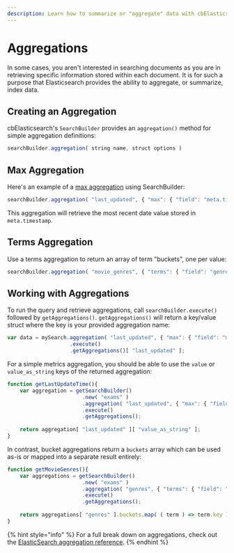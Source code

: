 ```yaml
---
description: Learn how to summarize or "aggregate" data with cbElasticsearch
---
```


# Aggregations

In some cases, you aren't interested in searching documents as you are in retrieving specific information stored within each document. It is for such a purpose that Elasticsearch provides the ability to aggregate, or summarize, index data.

## Creating an Aggregation

cbElasticsearch's `SearchBuilder` provides an `aggregation()` method for simple aggregation definitions:

```js
searchBuilder.aggregation( string name, struct options )
```

## Max Aggregation

Here's an example of a [max aggregation](https://www.elastic.co/guide/en/elasticsearch/reference/current/search-aggregations-metrics-max-aggregation.html) using SearchBuilder:

```js
searchBuilder.aggregation( "last_updated", { "max": { "field": "meta.timestamp" } } )
```

This aggregation will retrieve the most recent date value stored in `meta.timestamp`.

## Terms Aggregation

Use a terms aggregation to return an array of term "buckets", one per value:

```js
searchBuilder.aggregation( "movie_genres", { "terms": { "field": "genre" } } )
```

## Working with Aggregations

To run the query and retrieve aggregations, call `searchBuilder.execute()` followed by `getAggregations()`. `getAggregations()` will return a key/value struct where the key is your provided aggregation name:

```js
var data = mySearch.aggregation( "last_updated", { "max": { "field": "meta.timestamp" } } )
                    .execute()
                    .getAggregations()[ "last_updated" ];
```

For a simple metrics aggregation, you should be able to use the `value` or `value_as_string` keys of the returned aggregation:

```js
function getLastUpdateTime(){
    var aggregation = getSearchBuilder()
                        .new( "exams" )
                        .aggregation( "last_updated", { "max": { "field": "meta.timestamp" } } )
                        .execute()
                        .getAggregations();
                
    return aggregation[ "last_updated" ][ "value_as_string" ];
}
```

In contrast, bucket aggregations return a `buckets` array which can be used as-is or mapped into a separate result entirely:

```js
function getMovieGenres(){
    var aggregations = getSearchBuilder()
                        .new( "exams" )
                        .aggregation( "genres", { "terms": { "field": "genre" } })
                        .execute()
                        .getAggregations();
                
    return aggregations[ "genres" ].buckets.map( ( term ) => term.key );
}
```

{% hint style="info" %}
For a full break down on aggregations, check out the [ElasticSearch aggregation reference](https://www.elastic.co/guide/en/elasticsearch/reference/current/search-aggregations.html).
{% endhint %}
